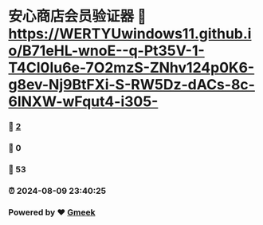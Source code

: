 # 安心商店会员验证器 :link: https://WERTYUwindows11.github.io/B71eHL-wnoE--q-Pt35V-1-T4Cl0Iu6e-7O2mzS-ZNhv124p0K6-g8ev-Nj9BtFXi-S-RW5Dz-dACs-8c-6lNXW-wFqut4-i305- 
### :page_facing_up: [2](https://WERTYUwindows11.github.io/B71eHL-wnoE--q-Pt35V-1-T4Cl0Iu6e-7O2mzS-ZNhv124p0K6-g8ev-Nj9BtFXi-S-RW5Dz-dACs-8c-6lNXW-wFqut4-i305-/tag.html) 
### :speech_balloon: 0 
### :hibiscus: 53 
### :alarm_clock: 2024-08-09 23:40:25 
### Powered by :heart: [Gmeek](https://github.com/Meekdai/Gmeek)
